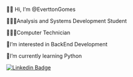 👋🏼 Hi, I’m @EverttonGomes
  
👨🏽‍💻Analysis and Systems Development Student

👨🏽‍🔧Computer Technician 

👀I’m interested in BackEnd Development

🌱I’m currently learning Python

[![Linkedin Badge](https://img.shields.io/badge/-LinkedIn-blue?style=flat-square&logo=Linkedin&logoColor=white&link=https://https://www.linkedin.com/in/evertton-gomes/)](https://www.linkedin.com/in/evertton-gomes/)

<!---
EverttonGomes/EverttonGomes is a ✨ special ✨ repository because its `README.md` (this file) appears on your GitHub profile.
You can click the Preview link to take a look at your changes.
--->
